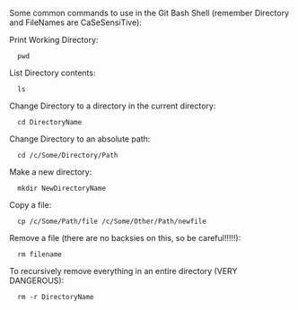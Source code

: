 Some common commands to use in the Git Bash Shell (remember Directory and FileNames are CaSeSensiTive):

Print Working Directory:

      pwd

List Directory contents:

      ls
   
Change Directory to a directory in the current directory:

      cd DirectoryName

Change Directory to an absolute path:

      cd /c/Some/Directory/Path
   
Make a new directory:

      mkdir NewDirectoryName
   
Copy a file:

      cp /c/Some/Path/file /c/Some/Other/Path/newfile
  
Remove a file (there are no backsies on this, so be careful!!!!!):

      rm filename

To recursively remove everything in an entire directory (VERY DANGEROUS):

      rm -r DirectoryName
